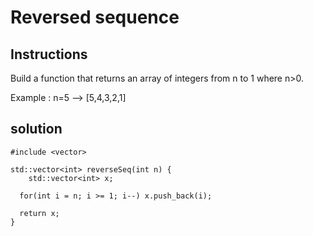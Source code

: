 # Reversed sequence

## Instructions

Build a function that returns an array of integers from n to 1 where n>0.

Example : n=5 --> [5,4,3,2,1]

## solution

```
#include <vector>

std::vector<int> reverseSeq(int n) {  
    std::vector<int> x;
  
  for(int i = n; i >= 1; i--) x.push_back(i);
  
  return x;
}
```
